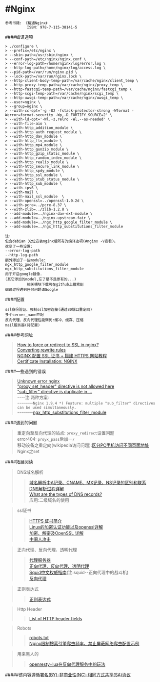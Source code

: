 #Nginx
======

```
参考书籍: 《精通Nginx》
          ISBN: 978-7-115-38141-5
```

####编译选项
```
> ./configure \
> --prefix=/etc/nginx \
> --sbin-path=/usr/sbin/nginx \
> --conf-path=/etc/nginx/nginx.conf \
> --error-log-path=/home/nginx/log/error.log \
> --http-log-path=/home/nginx/log/access.log \
> --pid-path=/var/run/nginx.pid \
> --lock-path=/var/run/nginx.lock \
> --http-client-body-temp-path=/var/cache/nginx/client_temp \
> --http-proxy-temp-path=/var/cache/nginx/proxy_temp \
> --http-fastcgi-temp-path=/var/cache/nginx/fastcgi_temp \
> --http-scgi-temp-path=/var/cache/nginx/scgi_temp \
> --http-uwsgi-temp-path=/var/cache/nginx/uwsgi_temp \
> --user=nginx \
> --group=nginx \
> --with-cc-opt='-g -O2 -fstack-protector-strong -Wformat -Werror=format-security -Wp,-D_FORTIFY_SOURCE=2' \
> --with-ld-opt='-Wl,-z,relro -Wl,--as-needed' \
> --with-file-aio \
> --with-http_addition_module \
> --with-http_auth_request_module \
> --with-http_dav_module \
> --with-http_flv_module \
> --with-http_mp4_module \
> --with-http_gunzip_module \
> --with-http_gzip_static_module \
> --with-http_random_index_module \
> --with-http_realip_module \
> --with-http_secure_link_module \
> --with-http_spdy_module \
> --with-http_ssl_module \
> --with-http_stub_status_module \
> --with-http_sub_module \
> --with-ipv6 \
> --with-mail \
> --with-mail_ssl_module  \
> --with-openssl=../openssl-1.0.2d \
> --with-pcre=../pcre-8.37 \
> --with-zlib=../zlib-1.2.8 \
> --add-module=../nginx-dav-ext-module \
> --add-module=../nginx-upstream-fair \
> --add-module=../ngx_http_google_filter_module \
> --add-module=../ngx_http_substitutions_filter_module

注:
包含debian 32位安装nginx后所有的编译选项(#nginx -V查看)。
改变了一些设置:
--error-log-path
--http-log-path
额外添加了一些module:
ngx_http_google_filter_module
ngx_http_substitutions_filter_module
用于开启google镜像.
(其它添加的model,忘了是不是原有的...)
          相关模块下载可在github上搜索到
编译过程遇到任何问题请Google
```

####配置
```
ssl身份验证、强制ssl加密连接(通过80端口重定向)
多个server_name匹配
反向代理、反向代理性能调优:缓冲、缓存、压缩
mail服务器(待配置)
```

####参考网址
>[How to force or redirect to SSL in nginx?](http://serverfault.com/questions/250476/how-to-force-or-redirect-to-ssl-in-nginx)  
>[Converting rewrite rules](http://nginx.org/en/docs/http/converting_rewrite_rules.html)  
>[NGINX 配置 SSL 证书 + 搭建 HTTPS 网站教程](https://s.how/nginx-ssl/)  
>[Certificate Installation: NGINX](https://support.comodo.com/index.php?/Default/Knowledgebase/Article/View/789/37/)

####一些遇到的错误
>[Unknown error nginx](http://stackoverflow.com/questions/17241554/unknown-error-nginx)  
>["proxy_set_header" directive is not allowed here](http://serverfault.com/questions/506972/nginx-why-i-cant-put-proxy-set-header-inside-an-if-clause)  
>["sub_filter" directive is duplicate in ...](http://serverfault.com/questions/281741/multiple-sub-filter-rules-for-a-reverse-proxy-on-nginx)  
----注:两种方案:  
--------`Nginx 1.9.4 *) Feature: multiple "sub_filter" directives can be used simultaneously.`<br> --------[ngx_http_substitutions_filter_module](https://github.com/yaoweibin/ngx_http_substitutions_filter_module)

####遇到的问题
>重定向至反向代理的站点: `proxy_redirect`设置问题  
>error404: `proyx_pass`后加一`/`  
>移动设备之重定向(wikipedia访问问题):[区分PC手机访问不同页面地址](http://www.brafox.com/post/2015/server/%E5%8C%BA%E5%88%86PC%E6%89%8B%E6%9C%BA%E8%AE%BF%E9%97%AE%E4%B8%8D%E5%90%8C%E9%A1%B5%E9%9D%A2%E5%9C%B0%E5%9D%80.html)  
>Nginx之set

####拓展阅读
>DNS域名解析
>>[域名解析中A记录、CNAME、MX记录、NS记录的区别和联系](http://blog.csdn.net/crazw/article/details/8986581)  
>>[ DNS解析过程详解](http://blog.csdn.net/meimingming/article/details/9038223)  
>>[What are the types of DNS records?](http://help.slamdot.com/idx/0/057/What-are-the-types-of-DNS-records)  
>>应用:二级域名的使用

>ssl证书
>>[HTTPS 证书简介](https://leonax.net/p/7522/https-certificate-introduction/)  
>>[Linux的加密认证功能以及openssl详解](http://lanlian.blog.51cto.com/6790106/1281720)  
>>[加密、解密及OpenSSL 详解](http://freeloda.blog.51cto.com/2033581/1216176)  
>>[中间人攻击](https://zh.wikipedia.org/zh/%E4%B8%AD%E9%97%B4%E4%BA%BA%E6%94%BB%E5%87%BB)

>正向代理、反向代理、透明代理
>>[代理服务器](https://zh.wikipedia.org/wiki/%E4%BB%A3%E7%90%86%E6%9C%8D%E5%8A%A1%E5%99%A8)  
>>[正向代理、反向代理、透明代理](http:Nginx限制搜索引擎爬虫频率、禁止屏蔽网络爬虫配置示例//github.thinkingbar.com/reverseProxy/)  
>>[Squid中文权威指南](http://home.arcor.de/pangj/squid/)(注:squid--正向代理中的战斗机)  
>>[反向代理](https://zh.wikipedia.org/wiki/%E5%8F%8D%E5%90%91%E4%BB%A3%E7%90%86)

>正则表达式
>>[正则表达式](https://zh.wikipedia.org/wiki/%E6%AD%A3%E5%88%99%E8%A1%A8%E8%BE%BE%E5%BC%8F)

>Http Header
>>[List of HTTP header fields](https://en.wikipedia.org/wiki/List_of_HTTP_header_fields)  

>Robots
>>[robots.txt](https://zh.wikipedia.org/wiki/Robots.txt)  
>>[Nginx限制搜索引擎爬虫频率、禁止屏蔽网络爬虫配置示例](http://www.jb51.net/article/52569.htm)

>用来黑人的
>>[openresty+lua在反向代理服务中的玩法](http://drops.wooyun.org/tips/6403)

#####该内容遵循[署名(BY)-非商业性(NC)-相同方式共享(SA)协议](https://creativecommons.org/licenses/by-nc-sa/3.0/us/deed.zh)
